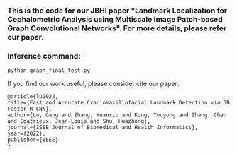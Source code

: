 ### This is the code for our JBHI paper "Landmark Localization for Cephalometric Analysis using Multiscale Image Patch-based Graph Convolutional Networks". For more details, please refer our paper.

### Inference command:

```python graph_final_test.py```


If you find our work useful, please consider cite our paper:

```
@article{lu2022,
title={Fast and Accurate Craniomaxillofacial Landmark Detection via 3D Faster R-CNN},
author={Lu, Gang and Zhang, Yuanxiu and Kong, Youyong and Zhang, Chen and Coatrieux, Jean-Louis and Shu, Huazhong},
journal={IEEE Journal of Biomedical and Health Informatics},
year={2022},
publisher={IEEE}
}
```